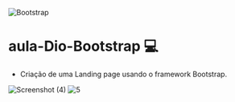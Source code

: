 ![Bootstrap](https://img.shields.io/badge/bootstrap-%23563D7C.svg?style=for-the-badge&logo=bootstrap&logoColor=white)

# aula-Dio-Bootstrap :computer:
- Criação de uma Landing page usando o framework Bootstrap.

![Screenshot (4)](https://user-images.githubusercontent.com/88859803/171505582-496b8a3f-057c-46a4-a6ac-3e662397db40.png)
![5](https://user-images.githubusercontent.com/88859803/171505602-e3389c5e-cd0e-423e-9dae-a59e2b4af46c.png)
